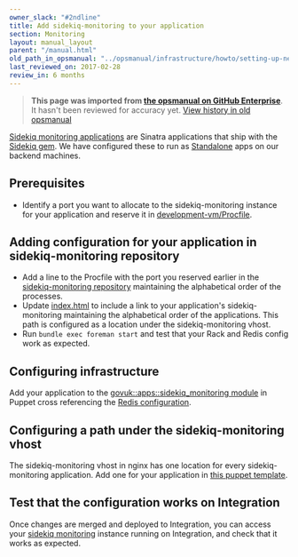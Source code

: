 ```yaml
---
owner_slack: "#2ndline"
title: Add sidekiq-monitoring to your application
section: Monitoring
layout: manual_layout
parent: "/manual.html"
old_path_in_opsmanual: "../opsmanual/infrastructure/howto/setting-up-new-sidekiq-monitoring-app.md"
last_reviewed_on: 2017-02-28
review_in: 6 months
---
```


> **This page was imported from [the opsmanual on GitHub Enterprise](https://github.com/alphagov/govuk-legacy-opsmanual)**.
It hasn't been reviewed for accuracy yet.
[View history in old opsmanual](https://github.com/alphagov/govuk-legacy-opsmanual/tree/master/infrastructure/howto/setting-up-new-sidekiq-monitoring-app.md)


[Sidekiq monitoring
applications](https://github.com/mperham/sidekiq/wiki/Monitoring) are
Sinatra applications that ship with the [Sidekiq
gem](http://sidekiq.org/). We have configured these to run as
[Standalone](https://github.com/mperham/sidekiq/wiki/Monitoring#standalone)
apps on our backend machines.

## Prerequisites

-   Identify a port you want to allocate to the sidekiq-monitoring
    instance for your application and reserve it in
    [development-vm/Procfile](https://github.com/alphagov/govuk-puppet/blob/master/development-vm/Procfile).

## Adding configuration for your application in sidekiq-monitoring repository

-   Add a line to the Procfile with the port you reserved earlier in the
    [sidekiq-monitoring
    repository](https://github.com/alphagov/sidekiq-monitoring)
    maintaining the alphabetical order of the processes.
-   Update
    [index.html](https://github.com/alphagov/sidekiq-monitoring/blob/master/public/index.html#L26-L29)
    to include a link to your application's sidekiq-monitoring
    maintaining the alphabetical order of the applications. This path is
    configured as a location under the sidekiq-monitoring vhost.
-   Run `bundle exec foreman start` and test that your Rack and Redis
    config work as expected.

## Configuring infrastructure

Add your application to the [govuk::apps::sidekiq\_monitoring
module](https://github.com/alphagov/govuk-puppet/blob/master/modules/govuk/manifests/apps/sidekiq_monitoring.pp)
in Puppet cross referencing the [Redis
configuration](https://github.com/alphagov/govuk-puppet/commit/9ffa90f571a43cba1e341c359111bf18db9cde1a).

## Configuring a path under the sidekiq-monitoring vhost

The sidekiq-monitoring vhost in nginx has one location for every
sidekiq-monitoring application. Add one for your application in [this
puppet
template](https://github.com/alphagov/govuk-puppet/blob/70a10190b/modules/govuk/templates/sidekiq_monitoring_nginx_config.conf.erb#L21-L23).

## Test that the configuration works on Integration

Once changes are merged and deployed to Integration, you can
access your [sidekiq monitoring](monitor-sidekiq-workers.html) instance running on Integration, and check that it works as expected.

